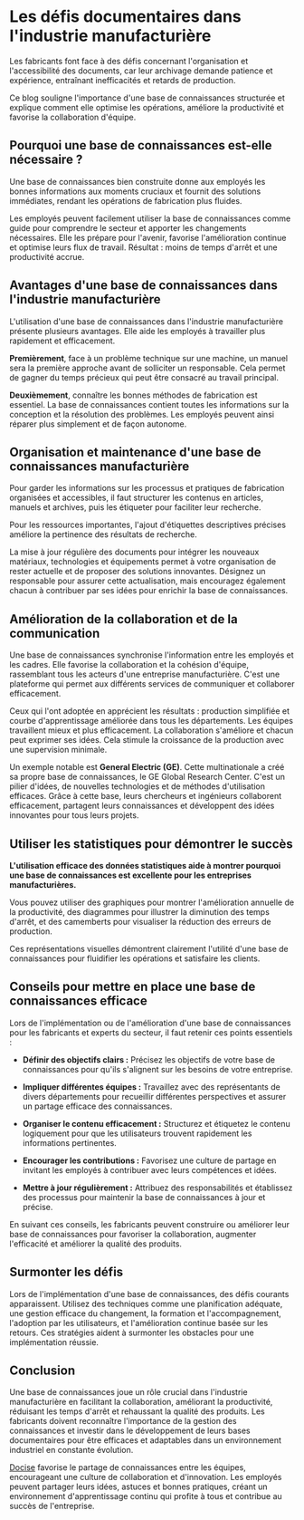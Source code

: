 # Les défis documentaires dans l'industrie manufacturière

Les fabricants font face à des défis concernant l'organisation et l'accessibilité des documents, car leur archivage demande patience et expérience, entraînant inefficacités et retards de production.

Ce blog souligne l'importance d'une base de connaissances structurée et explique comment elle optimise les opérations, améliore la productivité et favorise la collaboration d'équipe.

## Pourquoi une base de connaissances est-elle nécessaire ?

Une base de connaissances bien construite donne aux employés les bonnes informations aux moments cruciaux et fournit des solutions immédiates, rendant les opérations de fabrication plus fluides.

Les employés peuvent facilement utiliser la base de connaissances comme guide pour comprendre le secteur et apporter les changements nécessaires. Elle les prépare pour l'avenir, favorise l'amélioration continue et optimise leurs flux de travail. Résultat : moins de temps d'arrêt et une productivité accrue.

## Avantages d'une base de connaissances dans l'industrie manufacturière

L'utilisation d'une base de connaissances dans l'industrie manufacturière présente plusieurs avantages. Elle aide les employés à travailler plus rapidement et efficacement.

**Premièrement**, face à un problème technique sur une machine, un manuel sera la première approche avant de solliciter un responsable. Cela permet de gagner du temps précieux qui peut être consacré au travail principal.

**Deuxièmement**, connaître les bonnes méthodes de fabrication est essentiel. La base de connaissances contient toutes les informations sur la conception et la résolution des problèmes. Les employés peuvent ainsi réparer plus simplement et de façon autonome.

## Organisation et maintenance d'une base de connaissances manufacturière

Pour garder les informations sur les processus et pratiques de fabrication organisées et accessibles, il faut structurer les contenus en articles, manuels et archives, puis les étiqueter pour faciliter leur recherche.

Pour les ressources importantes, l'ajout d'étiquettes descriptives précises améliore la pertinence des résultats de recherche.

La mise à jour régulière des documents pour intégrer les nouveaux matériaux, technologies et équipements permet à votre organisation de rester actuelle et de proposer des solutions innovantes. Désignez un responsable pour assurer cette actualisation, mais encouragez également chacun à contribuer par ses idées pour enrichir la base de connaissances.

## Amélioration de la collaboration et de la communication

Une base de connaissances synchronise l'information entre les employés et les cadres. Elle favorise la collaboration et la cohésion d'équipe, rassemblant tous les acteurs d'une entreprise manufacturière. C'est une plateforme qui permet aux différents services de communiquer et collaborer efficacement.

Ceux qui l'ont adoptée en apprécient les résultats : production simplifiée et courbe d'apprentissage améliorée dans tous les départements. Les équipes travaillent mieux et plus efficacement. La collaboration s'améliore et chacun peut exprimer ses idées. Cela stimule la croissance de la production avec une supervision minimale.

Un exemple notable est **General Electric (GE)**. Cette multinationale a créé sa propre base de connaissances, le GE Global Research Center. C'est un pilier d'idées, de nouvelles technologies et de méthodes d'utilisation efficaces. Grâce à cette base, leurs chercheurs et ingénieurs collaborent efficacement, partagent leurs connaissances et développent des idées innovantes pour tous leurs projets.

## Utiliser les statistiques pour démontrer le succès

**L'utilisation efficace des données statistiques aide à montrer pourquoi une base de connaissances est excellente pour les entreprises manufacturières.**

Vous pouvez utiliser des graphiques pour montrer l'amélioration annuelle de la productivité, des diagrammes pour illustrer la diminution des temps d'arrêt, et des camemberts pour visualiser la réduction des erreurs de production.

Ces représentations visuelles démontrent clairement l'utilité d'une base de connaissances pour fluidifier les opérations et satisfaire les clients.

## Conseils pour mettre en place une base de connaissances efficace

Lors de l'implémentation ou de l'amélioration d'une base de connaissances pour les fabricants et experts du secteur, il faut retenir ces points essentiels :

* **Définir des objectifs clairs :** Précisez les objectifs de votre base de connaissances pour qu'ils s'alignent sur les besoins de votre entreprise.

* **Impliquer différentes équipes :** Travaillez avec des représentants de divers départements pour recueillir différentes perspectives et assurer un partage efficace des connaissances.

* **Organiser le contenu efficacement :** Structurez et étiquetez le contenu logiquement pour que les utilisateurs trouvent rapidement les informations pertinentes.

* **Encourager les contributions :** Favorisez une culture de partage en invitant les employés à contribuer avec leurs compétences et idées.

* **Mettre à jour régulièrement :** Attribuez des responsabilités et établissez des processus pour maintenir la base de connaissances à jour et précise.

En suivant ces conseils, les fabricants peuvent construire ou améliorer leur base de connaissances pour favoriser la collaboration, augmenter l'efficacité et améliorer la qualité des produits.

## Surmonter les défis

Lors de l'implémentation d'une base de connaissances, des défis courants apparaissent. Utilisez des techniques comme une planification adéquate, une gestion efficace du changement, la formation et l'accompagnement, l'adoption par les utilisateurs, et l'amélioration continue basée sur les retours. Ces stratégies aident à surmonter les obstacles pour une implémentation réussie.

## Conclusion

Une base de connaissances joue un rôle crucial dans l'industrie manufacturière en facilitant la collaboration, améliorant la productivité, réduisant les temps d'arrêt et rehaussant la qualité des produits. Les fabricants doivent reconnaître l'importance de la gestion des connaissances et investir dans le développement de leurs bases documentaires pour être efficaces et adaptables dans un environnement industriel en constante évolution.

[Docise](https://www.docsie.io/) favorise le partage de connaissances entre les équipes, encourageant une culture de collaboration et d'innovation. Les employés peuvent partager leurs idées, astuces et bonnes pratiques, créant un environnement d'apprentissage continu qui profite à tous et contribue au succès de l'entreprise.